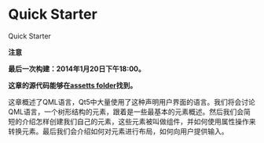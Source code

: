 # Quick Starter
Quick Starter

**注意**

**最后一次构建：2014年1月20日下午18:00。**

**这章的源代码能够在[assetts folder](http://qmlbook.org/assets)找到。**

这章概述了QML语言，Qt5中大量使用了这种声明用户界面的语言。我们将会讨论QML语言，一个树形结构的元素，跟着是一些最基本的元素概述。然后我们会简短的介绍怎样创建我们自己的元素，这些元素被叫做组件，并如何使用属性操作来转换元素。最后我们会介绍如何对元素进行布局，如何向用户提供输入。
